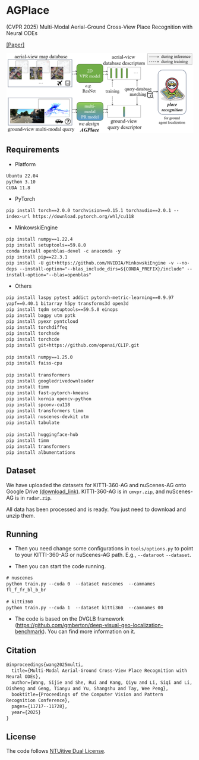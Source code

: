 # AGPlace
(CVPR 2025) Multi-Modal Aerial-Ground Cross-View Place Recognition with Neural ODEs

[[Paper]](https://openaccess.thecvf.com/content/CVPR2025/papers/Wang_Multi-Modal_Aerial-Ground_Cross-View_Place_Recognition_with_Neural_ODEs_CVPR_2025_paper.pdf)

![teaser](./teaser.png)


## Requirements

- Platform
```
Ubuntu 22.04
python 3.10
CUDA 11.8
```

- PyTorch
```
pip install torch==2.0.0 torchvision==0.15.1 torchaudio==2.0.1 --index-url https://download.pytorch.org/whl/cu118

```

- MinkowskiEngine
```
pip install numpy==1.22.4
pip install setuptools==59.8.0
conda install openblas-devel -c anaconda -y
pip install pip==22.3.1
pip install -U git+https://github.com/NVIDIA/MinkowskiEngine -v --no-deps --install-option="--blas_include_dirs=${CONDA_PREFIX}/include" --install-option="--blas=openblas"
```

- Others
```
pip install laspy pytest addict pytorch-metric-learning==0.9.97 yapf==0.40.1 bitarray h5py transforms3d open3d
pip install tqdm setuptools==59.5.0 einops
pip install bagpy utm pptk
pip install pyexr pyntcloud
pip install torchdiffeq
pip install torchsde
pip install torchcde
pip install git+https://github.com/openai/CLIP.git

pip install numpy==1.25.0
pip install faiss-cpu

pip install transformers
pip install googledrivedownloader
pip install timm
pip install fast-pytorch-kmeans
pip install kornia opencv-python  
pip install spconv-cu118
pip install transformers timm
pip install nuscenes-devkit utm
pip install tabulate

pip install huggingface-hub
pip install timm
pip install transformers
pip install albumentations
```

## Dataset
We have uploaded the datasets for KITTI-360-AG and nuScenes-AG onto Google Drive [(download_link)](https://drive.google.com/drive/folders/12uyfEa5Xng5FdVNrXqOPI-tRZcD3OKuZ?usp=sharing).
KITTI-360-AG is in `cmvpr.zip`, and nuScenes-AG is in `radar.zip`. 

All data has been processed and is ready. You just need to download and unzip them.

## Running
- Then you need change some configurations in `tools/options.py` to point to your KITTI-360-AG or nuScenes-AG path. E.g., `--dataroot` `--dataset`.

- Then you can start the code running. 
```
# nuscenes
python train.py --cuda 0  --dataset nuscenes  --camnames fl_f_fr_bl_b_br

# kitti360
python train.py --cuda 1  --dataset kitti360  --camnames 00
```

- The code is based on the DVGLB framework (https://github.com/gmberton/deep-visual-geo-localization-benchmark). You can find more information on it.

## Citation
```
@inproceedings{wang2025multi,
  title={Multi-Modal Aerial-Ground Cross-View Place Recognition with Neural ODEs},
  author={Wang, Sijie and She, Rui and Kang, Qiyu and Li, Siqi and Li, Disheng and Geng, Tianyu and Yu, Shangshu and Tay, Wee Peng},
  booktitle={Proceedings of the Computer Vision and Pattern Recognition Conference},
  pages={11717--11728},
  year={2025}
}
```


## License
The code follows [NTUitive Dual License](./NTUitive%20Dual%20License.rtf).